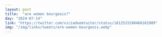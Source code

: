 ```yaml
---
layout: post
title:  "are women bourgeois?"
day: "2024-07-14"
link: "https://twitter.com/viciadoemtuiter/status/1812533190466162989"
img: "/img/links/tweets/are-women-bourgeois.webp"
---
```

